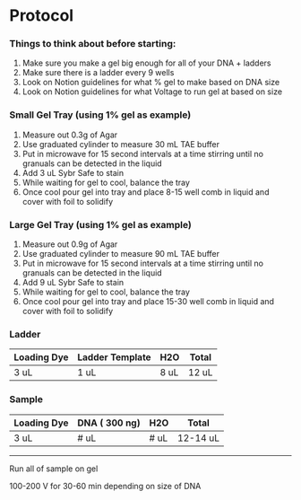 # Protocol 

### Things to think about before starting:

1. Make sure you make a gel big enough for all of your DNA + ladders
2. Make sure there is a ladder every 9 wells
3. Look on Notion guidelines for what % gel to make based on DNA size 
4. Look on Notion guidelines for what Voltage to run gel at based on size 

### Small Gel Tray (using 1% gel as example)
1. Measure out 0.3g of Agar 
2. Use graduated cylinder to measure 30 mL TAE buffer
3. Put in microwave for 15 second intervals at a time stirring until no granuals can be detected in the liquid 
4. Add 3 uL Sybr Safe to stain 
5. While waiting for gel to cool, balance the tray 
6. Once cool pour gel into tray and place 8-15 well comb in liquid and cover with foil to solidify 

### Large Gel Tray (using 1% gel as example)
1. Measure out 0.9g of Agar 
2. Use graduated cylinder to measure 90 mL TAE buffer
3. Put in microwave for 15 second intervals at a time stirring until no granuals can be detected in the liquid 
4. Add 9 uL Sybr Safe to stain 
5. While waiting for gel to cool, balance the tray 
6. Once cool pour gel into tray and place 15-30 well comb in liquid and cover with foil to solidify 

### Ladder
| Loading Dye | Ladder Template | H2O | Total |
| --- | --- | --- | --- | 
| 3 uL |  1 uL  | 8 uL | 12 uL |
 
### Sample 
| Loading Dye | DNA ( 300 ng) | H2O | Total |
| --- | --- | --- | --- | 
| 3 uL |  # uL  | # uL | 12-14 uL |

----------------------------------------------------------------------------------------------

Run all of sample on gel 

100-200 V for 30-60 min depending on size of DNA


